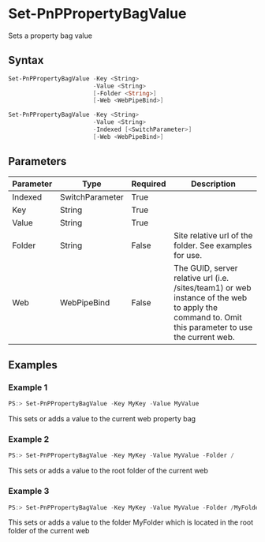 # Set-PnPPropertyBagValue
Sets a property bag value
## Syntax
```powershell
Set-PnPPropertyBagValue -Key <String>
                        -Value <String>
                        [-Folder <String>]
                        [-Web <WebPipeBind>]
```


```powershell
Set-PnPPropertyBagValue -Key <String>
                        -Value <String>
                        -Indexed [<SwitchParameter>]
                        [-Web <WebPipeBind>]
```


## Parameters
Parameter|Type|Required|Description
---------|----|--------|-----------
|Indexed|SwitchParameter|True||
|Key|String|True||
|Value|String|True||
|Folder|String|False|Site relative url of the folder. See examples for use.|
|Web|WebPipeBind|False|The GUID, server relative url (i.e. /sites/team1) or web instance of the web to apply the command to. Omit this parameter to use the current web.|
## Examples

### Example 1
```powershell
PS:> Set-PnPPropertyBagValue -Key MyKey -Value MyValue
```
This sets or adds a value to the current web property bag

### Example 2
```powershell
PS:> Set-PnPPropertyBagValue -Key MyKey -Value MyValue -Folder /
```
This sets or adds a value to the root folder of the current web

### Example 3
```powershell
PS:> Set-PnPPropertyBagValue -Key MyKey -Value MyValue -Folder /MyFolder
```
This sets or adds a value to the folder MyFolder which is located in the root folder of the current web
